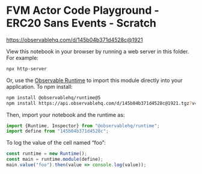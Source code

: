 # FVM Actor Code Playground - ERC20 Sans Events - Scratch

https://observablehq.com/d/145b04b371d4528c@1921

View this notebook in your browser by running a web server in this folder. For
example:

~~~sh
npx http-server
~~~

Or, use the [Observable Runtime](https://github.com/observablehq/runtime) to
import this module directly into your application. To npm install:

~~~sh
npm install @observablehq/runtime@5
npm install https://api.observablehq.com/d/145b04b371d4528c@1921.tgz?v=3
~~~

Then, import your notebook and the runtime as:

~~~js
import {Runtime, Inspector} from "@observablehq/runtime";
import define from "145b04b371d4528c";
~~~

To log the value of the cell named “foo”:

~~~js
const runtime = new Runtime();
const main = runtime.module(define);
main.value("foo").then(value => console.log(value));
~~~
